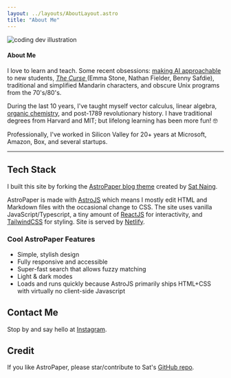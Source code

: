 ```yaml
---
layout: ../layouts/AboutLayout.astro
title: "About Me"
---
```


<div>
  <img src="/assets/dev.svg" class="sm:w-1/2 mx-auto" alt="coding dev illustration">
</div>

<h4 class="text-2xl tracking-wider sm:text-3xl">About Me
</h4>

I love to learn and teach. Some recent obsessions: <a href="/tags/podcast">making AI approachable</a> to new students, <a href="https://en.wikipedia.org/wiki/The_Curse_(American_TV_series)"> *The Curse* </a> (Emma Stone, Nathan Fielder, Benny Safdie), traditional and simplified Mandarin characters, and obscure Unix programs from the 70's/80's.

During the last 10 years, I've taught myself vector calculus, linear algebra, [organic chemistry](https://www.instagram.com/dailymolecule), and post-1789 revolutionary history. I have traditional degrees from Harvard and MIT; but lifelong learning has been more fun! 🤓 

Professionally, I've worked in Silicon Valley for 20+ years at Microsoft, Amazon, Box, and several startups.

<Hr />

## Tech Stack

I built this site by forking the [AstroPaper blog theme](https://github.com/satnaing/astro-paper) created by [Sat Naing](https://github.com/satnaing). 

AstroPaper is made with [AstroJS](https://astro.build) which means I mostly edit HTML and Markdown files with the occasional change to CSS. The site uses vanilla JavaScript/Typescript, a tiny amount of [ReactJS](https://react.dev) for interactivity, and [TailwindCSS](https://tailwindcss.com) for styling. Site is served by [Netlify](https://en.wikipedia.org/wiki/Netlify).

### Cool AstroPaper Features

- Simple, stylish design
- Fully responsive and accessible
- Super-fast search that allows fuzzy matching
- Light & dark modes
- Loads and runs quickly because AstroJS primarily ships HTML+CSS with virtually no client-side Javascript

## Contact Me
Stop by and say hello at [Instagram](https://www.instagram.com/dailymolecule/).

## Credit
If you like AstroPaper, please star/contribute to Sat's [GitHub repo](https://github.com/satnaing/astro-paper).  
